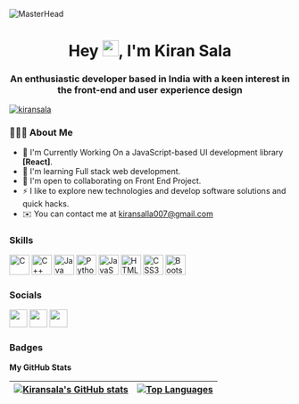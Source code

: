 ![MasterHead](https://res.cloudinary.com/superfolio/image/upload/v1620689979/68747470733a2f2f692e70696e696d672e636f6d2f6f726967696e616c732f63362f33332f63322f63363333633230656465383266306530636564376435373064626533613166332e676966_yjuh2s.gif)

<h1 align="center">Hey <img src="https://github.com/TheDudeThatCode/TheDudeThatCode/blob/master/Assets/Hi.gif" width="29">, I'm Kiran Sala</h1>
<h3 align="center">An enthusiastic developer based in India with a keen interest in the front-end and user experience design</h3>

<a href="https://www.github.com/Kiransala" target="_blank" rel="noreferrer"><img src="https://komarev.com/ghpvc/?username=kiransala&label=Profile%20views&style=for-the-badge&color=22c55e&labelColor=000000" alt="kiransala" /> </p></a>

### 👨🏻‍💻&nbsp;About Me
* 🚀  I'm Currently Working On a JavaScript-based UI development library <b>[React]</b>.
* 🧠  I'm learning Full stack web development.
* 🤝  I'm open to collaborating on Front End Project.
* ⚡  I like to explore new technologies and develop software solutions and quick hacks.
* ✉️  You can contact me at [kiransalla007@gmail.com](mailto:kiransalla007@gmail.com)

### Skills

<p align="left">
<a href="https://docs.microsoft.com/en-us/cpp/?view=msvc-170" target="_blank" rel="noreferrer"><img src="https://raw.githubusercontent.com/danielcranney/readme-generator/main/public/icons/skills/c-colored.svg" width="36" height="36" alt="C" /></a>
<a href="https://docs.microsoft.com/en-us/cpp/?view=msvc-170" target="_blank" rel="noreferrer"><img src="https://raw.githubusercontent.com/danielcranney/readme-generator/main/public/icons/skills/cplusplus-colored.svg" width="36" height="36" alt="C++" /></a>
<a href="https://www.oracle.com/java/" target="_blank" rel="noreferrer"><img src="https://raw.githubusercontent.com/danielcranney/readme-generator/main/public/icons/skills/java-colored.svg" width="36" height="36" alt="Java" /></a>
<a href="https://www.python.org/" target="_blank" rel="noreferrer"><img src="https://raw.githubusercontent.com/danielcranney/readme-generator/main/public/icons/skills/python-colored.svg" width="36" height="36" alt="Python" /></a>
<a href="https://developer.mozilla.org/en-US/docs/Web/JavaScript" target="_blank" rel="noreferrer"><img src="https://raw.githubusercontent.com/danielcranney/readme-generator/main/public/icons/skills/javascript-colored.svg" width="36" height="36" alt="JavaScript" /></a>
<a href="https://developer.mozilla.org/en-US/docs/Glossary/HTML5" target="_blank" rel="noreferrer"><img src="https://raw.githubusercontent.com/danielcranney/readme-generator/main/public/icons/skills/html5-colored.svg" width="36" height="36" alt="HTML5" /></a>
<a href="https://www.w3.org/TR/CSS/#css" target="_blank" rel="noreferrer"><img src="https://raw.githubusercontent.com/danielcranney/readme-generator/main/public/icons/skills/css3-colored.svg" width="36" height="36" alt="CSS3" /></a>
<a href="https://getbootstrap.com/" target="_blank" rel="noreferrer"><img src="https://raw.githubusercontent.com/danielcranney/readme-generator/main/public/icons/skills/bootstrap-colored.svg" width="36" height="36" alt="Bootstrap" /></a>
</p>

### Socials

<p align="left"> <a href="https://www.github.com/Kiransala" target="_blank" rel="noreferrer"><img src="https://raw.githubusercontent.com/danielcranney/readme-generator/main/public/icons/socials/github.svg" width="32" height="32" /></a> <a href="https://www.linkedin.com/in/kiran-sala-59773622b/" target="_blank" rel="noreferrer"><img src="https://raw.githubusercontent.com/danielcranney/readme-generator/main/public/icons/socials/linkedin.svg" width="32" height="32" /></a> <a href="https://www.twitter.com/kiransalla007" target="_blank" rel="noreferrer"><img src="https://raw.githubusercontent.com/danielcranney/readme-generator/main/public/icons/socials/twitter.svg" width="32" height="32" /></a></p>

### Badges
<b>My GitHub Stats</b>

| <a href="http://www.github.com/Kiransala"><img align="center" src="https://github-readme-stats.vercel.app/api?username=Kiransala&show_icons=true&hide=&count_private=true&title_color=f97316&text_color=ffffff&icon_color=22c55e&bg_color=000000&hide_border=true&show_icons=true" alt="Kiransala's GitHub stats" /></a> | <a href="https://github.com/Kiransala" align="left"><img align="center" src="https://github-readme-stats.vercel.app/api/top-langs/?username=Kiransala&langs_count=10&layout=compact&title_color=f97316&text_color=ffffff&icon_color=facc15&bg_color=000000&hide_border=true&locale=en&custom_title=Top%20%Languages" alt="Top Languages" /></a> |
| ------------- | ------------- |



